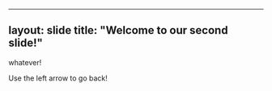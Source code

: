 
---
layout: slide
title: "Welcome to our second slide!"
---
whatever!

Use the left arrow to go back!
